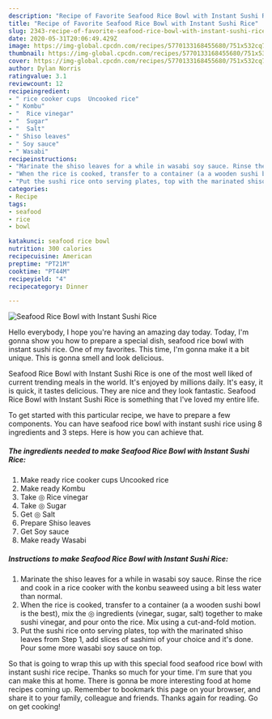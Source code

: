 ```yaml
---
description: "Recipe of Favorite Seafood Rice Bowl with Instant Sushi Rice"
title: "Recipe of Favorite Seafood Rice Bowl with Instant Sushi Rice"
slug: 2343-recipe-of-favorite-seafood-rice-bowl-with-instant-sushi-rice
date: 2020-05-31T20:06:49.429Z
image: https://img-global.cpcdn.com/recipes/5770133168455680/751x532cq70/seafood-rice-bowl-with-instant-sushi-rice-recipe-main-photo.jpg
thumbnail: https://img-global.cpcdn.com/recipes/5770133168455680/751x532cq70/seafood-rice-bowl-with-instant-sushi-rice-recipe-main-photo.jpg
cover: https://img-global.cpcdn.com/recipes/5770133168455680/751x532cq70/seafood-rice-bowl-with-instant-sushi-rice-recipe-main-photo.jpg
author: Dylan Norris
ratingvalue: 3.1
reviewcount: 12
recipeingredient:
- " rice cooker cups  Uncooked rice"
- " Kombu"
- "  Rice vinegar"
- "  Sugar"
- "  Salt"
- " Shiso leaves"
- " Soy sauce"
- " Wasabi"
recipeinstructions:
- "Marinate the shiso leaves for a while in wasabi soy sauce. Rinse the rice and cook in a rice cooker with the konbu seaweed using a bit less water than normal."
- "When the rice is cooked, transfer to a container (a a wooden sushi bowl is the best), mix the ◎ ingredients (vinegar, sugar, salt) together to make sushi vinegar, and pour onto the rice. Mix using a cut-and-fold motion."
- "Put the sushi rice onto serving plates, top with the marinated shiso leaves from Step 1, add slices of sashimi of your choice and it&#39;s done. Pour some more wasabi soy sauce on top."
categories:
- Recipe
tags:
- seafood
- rice
- bowl

katakunci: seafood rice bowl 
nutrition: 300 calories
recipecuisine: American
preptime: "PT21M"
cooktime: "PT44M"
recipeyield: "4"
recipecategory: Dinner

---
```



![Seafood Rice Bowl with Instant Sushi Rice](https://img-global.cpcdn.com/recipes/5770133168455680/751x532cq70/seafood-rice-bowl-with-instant-sushi-rice-recipe-main-photo.jpg)

Hello everybody, I hope you're having an amazing day today. Today, I'm gonna show you how to prepare a special dish, seafood rice bowl with instant sushi rice. One of my favorites. This time, I'm gonna make it a bit unique. This is gonna smell and look delicious.

Seafood Rice Bowl with Instant Sushi Rice is one of the most well liked of current trending meals in the world. It's enjoyed by millions daily. It's easy, it is quick, it tastes delicious. They are nice and they look fantastic. Seafood Rice Bowl with Instant Sushi Rice is something that I've loved my entire life.




To get started with this particular recipe, we have to prepare a few components. You can have seafood rice bowl with instant sushi rice using 8 ingredients and 3 steps. Here is how you can achieve that.

<!--inarticleads1-->

##### The ingredients needed to make Seafood Rice Bowl with Instant Sushi Rice:

1. Make ready  rice cooker cups  Uncooked rice
1. Make ready  Kombu
1. Take  ◎ Rice vinegar
1. Take  ◎ Sugar
1. Get  ◎ Salt
1. Prepare  Shiso leaves
1. Get  Soy sauce
1. Make ready  Wasabi




<!--inarticleads2-->

##### Instructions to make Seafood Rice Bowl with Instant Sushi Rice:

1. Marinate the shiso leaves for a while in wasabi soy sauce. Rinse the rice and cook in a rice cooker with the konbu seaweed using a bit less water than normal.
1. When the rice is cooked, transfer to a container (a a wooden sushi bowl is the best), mix the ◎ ingredients (vinegar, sugar, salt) together to make sushi vinegar, and pour onto the rice. Mix using a cut-and-fold motion.
1. Put the sushi rice onto serving plates, top with the marinated shiso leaves from Step 1, add slices of sashimi of your choice and it&#39;s done. Pour some more wasabi soy sauce on top.




So that is going to wrap this up with this special food seafood rice bowl with instant sushi rice recipe. Thanks so much for your time. I'm sure that you can make this at home. There is gonna be more interesting food at home recipes coming up. Remember to bookmark this page on your browser, and share it to your family, colleague and friends. Thanks again for reading. Go on get cooking!
